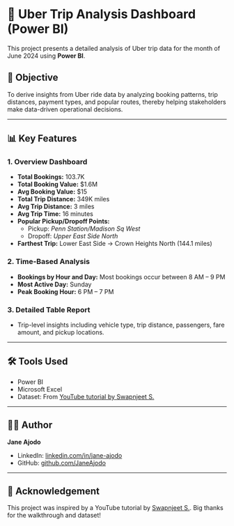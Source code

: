 # 🚗 Uber Trip Analysis Dashboard (Power BI)

This project presents a detailed analysis of Uber trip data for the month of June 2024 using **Power BI**.

## 📌 Objective
To derive insights from Uber ride data by analyzing booking patterns, trip distances, payment types, and popular routes, thereby helping stakeholders make data-driven operational decisions.

---

## 📊 Key Features

### 1. Overview Dashboard
- **Total Bookings:** 103.7K  
- **Total Booking Value:** $1.6M  
- **Avg Booking Value:** $15  
- **Total Trip Distance:** 349K miles  
- **Avg Trip Distance:** 3 miles  
- **Avg Trip Time:** 16 minutes  
- **Popular Pickup/Dropoff Points:**  
   - Pickup: *Penn Station/Madison Sq West*  
   - Dropoff: *Upper East Side North*  
- **Farthest Trip:** Lower East Side → Crown Heights North (144.1 miles)

### 2. Time-Based Analysis
- **Bookings by Hour and Day:** Most bookings occur between 8 AM – 9 PM  
- **Most Active Day:** Sunday  
- **Peak Booking Hour:** 6 PM – 7 PM

### 3. Detailed Table Report
- Trip-level insights including vehicle type, trip distance, passengers, fare amount, and pickup locations.

---

## 🛠️ Tools Used
- Power BI  
- Microsoft Excel  
- Dataset: From [YouTube tutorial by Swapnjeet S.](https://www.linkedin.com/in/swapnjeet-s-58a673273)

---

## 👩‍💻 Author
**Jane Ajodo**  
- LinkedIn: [linkedin.com/in/jane-ajodo](https://www.linkedin.com/in/jane-ajodo)  
- GitHub: [github.com/JaneAjodo](https://github.com/JaneAjodo)

---

## 📌 Acknowledgement  
This project was inspired by a YouTube tutorial by [Swapnjeet S.](https://www.linkedin.com/in/swapnjeet-s-58a673273). Big thanks for the walkthrough and dataset!

